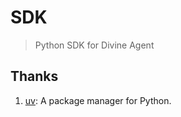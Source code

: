 # SDK

> Python SDK for Divine Agent

## Thanks

1. [uv](https://github.com/astral-sh/uv): A package manager for Python.
